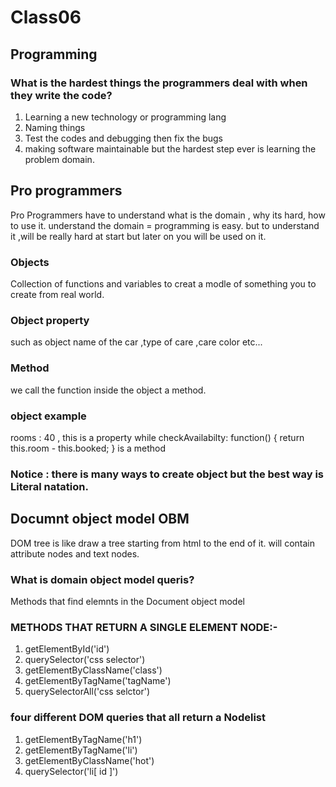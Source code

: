 # Class06

## Programming

### What is the hardest things the programmers deal with when they write the code?
1. Learning a new technology or programming lang
2. Naming things 
3. Test the codes and debugging then fix the bugs
4. making software maintainable
but the hardest step ever is learning the problem domain.

## Pro programmers 
Pro Programmers have to understand what is the domain , why its hard, how to use it.
understand the domain = programming is easy.
but to understand it ,will be really hard at start but later on you will be used on it.

### Objects 
Collection of functions and variables to creat a modle of something you to create from real world.

### Object property
such as object name of the car ,type of care ,care color etc...

### Method
we call the function inside the object a method.

### object example
rooms : 40 , this is a property while checkAvailabilty: function() {
    return this.room - this.booked; 
}
is a method


### Notice : there is many ways to create object but the best way is Literal natation.

## Documnt object model OBM
DOM tree is like draw a tree starting from html to the end of it.
will contain attribute nodes and text nodes.

### What is domain object model queris?
Methods that find elemnts in the Document object model

### METHODS THAT RETURN A SINGLE ELEMENT NODE:-
1. getElementById('id')
2. querySelector('css selector')
3. getElementByClassName('class')
4. getElementByTagName('tagName')
5. querySelectorAll('css selctor')

### four different DOM queries that all return a Nodelist
1. getElementByTagName('h1')
2. getElementByTagName('li')
3. getElementByClassName('hot')
4. querySelector('li[ id ]')

